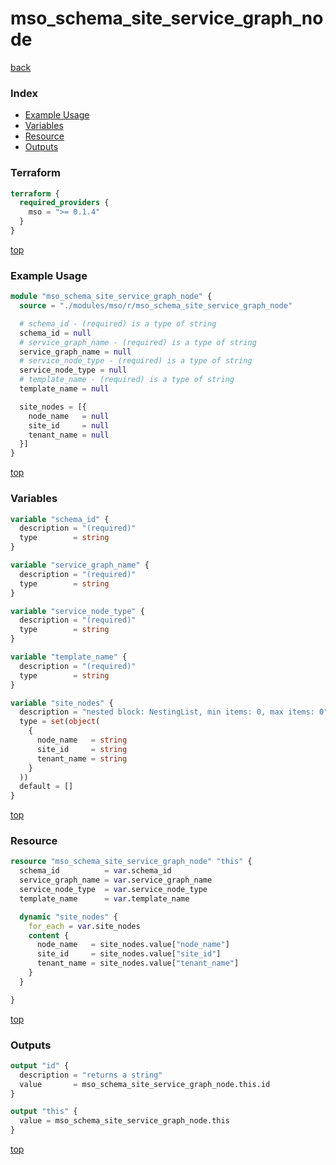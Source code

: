 # mso_schema_site_service_graph_node

[back](../mso.md)

### Index

- [Example Usage](#example-usage)
- [Variables](#variables)
- [Resource](#resource)
- [Outputs](#outputs)

### Terraform

```terraform
terraform {
  required_providers {
    mso = ">= 0.1.4"
  }
}
```

[top](#index)

### Example Usage

```terraform
module "mso_schema_site_service_graph_node" {
  source = "./modules/mso/r/mso_schema_site_service_graph_node"

  # schema_id - (required) is a type of string
  schema_id = null
  # service_graph_name - (required) is a type of string
  service_graph_name = null
  # service_node_type - (required) is a type of string
  service_node_type = null
  # template_name - (required) is a type of string
  template_name = null

  site_nodes = [{
    node_name   = null
    site_id     = null
    tenant_name = null
  }]
}
```

[top](#index)

### Variables

```terraform
variable "schema_id" {
  description = "(required)"
  type        = string
}

variable "service_graph_name" {
  description = "(required)"
  type        = string
}

variable "service_node_type" {
  description = "(required)"
  type        = string
}

variable "template_name" {
  description = "(required)"
  type        = string
}

variable "site_nodes" {
  description = "nested block: NestingList, min items: 0, max items: 0"
  type = set(object(
    {
      node_name   = string
      site_id     = string
      tenant_name = string
    }
  ))
  default = []
}
```

[top](#index)

### Resource

```terraform
resource "mso_schema_site_service_graph_node" "this" {
  schema_id          = var.schema_id
  service_graph_name = var.service_graph_name
  service_node_type  = var.service_node_type
  template_name      = var.template_name

  dynamic "site_nodes" {
    for_each = var.site_nodes
    content {
      node_name   = site_nodes.value["node_name"]
      site_id     = site_nodes.value["site_id"]
      tenant_name = site_nodes.value["tenant_name"]
    }
  }

}
```

[top](#index)

### Outputs

```terraform
output "id" {
  description = "returns a string"
  value       = mso_schema_site_service_graph_node.this.id
}

output "this" {
  value = mso_schema_site_service_graph_node.this
}
```

[top](#index)